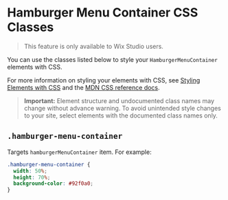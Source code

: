 <!-- This article was published using the Doc Push single-sourcing tool. Any changes to this article MUST be made in the source file. Find it at www.github.com/wix-private/velo-docs.-->

# Hamburger Menu Container CSS Classes

> This feature is only available to Wix Studio users.

You can use the classes listed below
to style your `HamburgerMenuContainer` elements with CSS.

For more information on styling your elements with CSS, see
[Styling Elements with CSS]($w/styling-elements-with-css) and the
[MDN CSS reference docs](https://developer.mozilla.org/en-US/docs/Learn/CSS).

<blockquote class="important">

__Important:__
Element structure and undocumented class names
may change without advance warning.
To avoid unintended style changes to your site,
select elements with the documented class names only.

</blockquote>

## `.hamburger-menu-container`

Targets `hamburgerMenuContainer` item.
For example:

```css
.hamburger-menu-container {
  width: 50%;
  height: 70%;
  background-color: #92f0a0;
}
```
